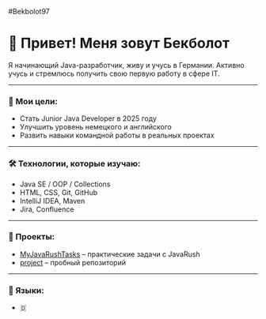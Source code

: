 #Bekbolot97

# 👋 Привет! Меня зовут Бекболот

Я начинающий Java-разработчик, живу и учусь в Германии. Активно учусь и стремлюсь получить свою первую работу в сфере IT.

---

### 🚀 Мои цели:
- Стать Junior Java Developer в 2025 году
- Улучшить уровень немецкого и английского
- Развить навыки командной работы в реальных проектах

---

### 🛠️ Технологии, которые изучаю:
- Java SE / OOP / Collections
- HTML, CSS, Git, GitHub
- IntelliJ IDEA, Maven
- Jira, Confluence

---

### 📂 Проекты:
- [MyJavaRushTasks](https://github.com/Bekbolot97/MyJavaRushTasks) – практические задачи с JavaRush
- [project](https://github.com/Bekbolot97/project) – пробный репозиторий

---

### 🧠 Языки:
- 🇩
